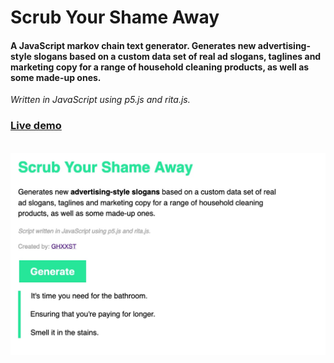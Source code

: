 # Scrub Your Shame Away
#### A JavaScript markov chain text generator. Generates new advertising-style slogans based on a custom data set of real ad slogans, taglines and marketing copy for a range of household cleaning products, as well as some made-up ones.

*Written in JavaScript using p5.js and rita.js.*

### <a href="https://gracious-mcnulty-fedb9f.netlify.com/">Live demo<a>
  
<br>
<img src="screenshots/scrub-your-shame-away-screenshot.jpg" width="600">
